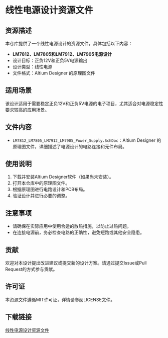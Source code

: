 # 线性电源设计资源文件

## 资源描述

本仓库提供了一个线性电源设计的资源文件，具体包括以下内容：

- **LM7812、LM7805和LM7912、LM7905电源设计**
- 设计目标：正负12V和正负5V电源输出
- 设计类型：线性电源
- 文件格式：Altium Designer 的原理图文件

## 适用场景

该设计适用于需要稳定正负12V和正负5V电源的电子项目，尤其适合对电源稳定性要求较高的应用场景。

## 文件内容

- `LM7812_LM7805_LM7912_LM7905_Power_Supply.SchDoc`：Altium Designer 的原理图文件，详细描述了电源设计的电路连接和元件布局。

## 使用说明

1. 下载并安装Altium Designer软件（如果尚未安装）。
2. 打开本仓库中的原理图文件。
3. 根据原理图进行电路设计和PCB布局。
4. 验证设计并进行必要的调整。

## 注意事项

- 请确保在实际应用中使用合适的散热措施，以防止过热问题。
- 在连接电源前，务必检查电路的正确性，避免短路或其他安全隐患。

## 贡献

欢迎对本设计提出改进建议或提交新的设计方案。请通过提交Issue或Pull Request的方式参与贡献。

## 许可证

本资源文件遵循MIT许可证，详情请参阅LICENSE文件。

## 下载链接

[线性电源设计资源文件](https://pan.quark.cn/s/b3af948c6331)